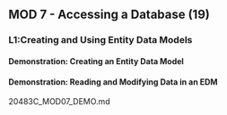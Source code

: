 ## MOD 7 - Accessing a  Database (19)

### L1:Creating and  Using Entity Data Models

#### Demonstration:  Creating an Entity Data Model

#### Demonstration: Reading and Modifying Data in an EDM

20483C_MOD07_DEMO.md